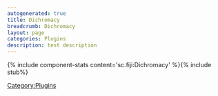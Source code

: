 ```yaml
---
autogenerated: true
title: Dichromacy
breadcrumb: Dichromacy
layout: page
categories: Plugins
description: test description
---
```


{% include component-stats content='sc.fiji:Dichromacy' %}{% include stub%}


[Category:Plugins](Category_Plugins "wikilink")
